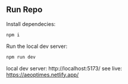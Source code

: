 ## Run Repo

Install dependecies:
```bash
npm i
```

Run the local dev server:

```bash
npm run dev
```

local dev server: http://localhost:5173/ 
see live: https://aeoptimes.netlify.app/